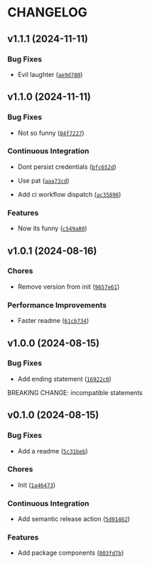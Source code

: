 # CHANGELOG


## v1.1.1 (2024-11-11)

### Bug Fixes

- Evil laughter
  ([`ae9d780`](https://github.com/lalewis1/semp/commit/ae9d7803b126d9ae27a6d3c8639ffc53f1866881))


## v1.1.0 (2024-11-11)

### Bug Fixes

- Not so funny
  ([`84f7227`](https://github.com/lalewis1/semp/commit/84f7227a25b389d2ac490d3642d4b0333265ff51))

### Continuous Integration

- Dont persist credentials
  ([`bfc652d`](https://github.com/lalewis1/semp/commit/bfc652d2774f2ef551e5c366fe0d7e88c0d7d3e2))

- Use pat
  ([`aaa73cd`](https://github.com/lalewis1/semp/commit/aaa73cd8a92a08ffdbf8c86bb5cea740e5c89868))

- Add ci workflow dispatch
  ([`ac35896`](https://github.com/lalewis1/semp/commit/ac358969d6044171291a8922c7c7b6252fd3213e))

### Features

- Now its funny
  ([`c549a80`](https://github.com/lalewis1/semp/commit/c549a809a468a3d90b0b6a1583d66de5211b2aad))


## v1.0.1 (2024-08-16)

### Chores

- Remove version from init
  ([`9657e61`](https://github.com/lalewis1/semp/commit/9657e61083d2a2fe1cf67a763e2c8ed93ab67cb2))

### Performance Improvements

- Faster readme
  ([`61cb734`](https://github.com/lalewis1/semp/commit/61cb73466be1a4379abccb35ac2cb6da98fcff80))


## v1.0.0 (2024-08-15)

### Bug Fixes

- Add ending statement
  ([`16922c0`](https://github.com/lalewis1/semp/commit/16922c0848de1d57a047491f74f6b46f6fa7c6f5))

BREAKING CHANGE: incompatible statements


## v0.1.0 (2024-08-15)

### Bug Fixes

- Add a readme
  ([`5c31beb`](https://github.com/lalewis1/semp/commit/5c31beb57f229f486cfdfb9dc24279af60ea66b2))

### Chores

- Init
  ([`1a46473`](https://github.com/lalewis1/semp/commit/1a46473ea0724f6b1c8d8235ad707035a994ddbe))

### Continuous Integration

- Add semantic release action
  ([`5d01462`](https://github.com/lalewis1/semp/commit/5d014629df16ee9d4cfd209625c283c3a534e260))

### Features

- Add package components
  ([`003fd7b`](https://github.com/lalewis1/semp/commit/003fd7b6eb995a1ce6933d92f60dcaf7d6379ebe))
